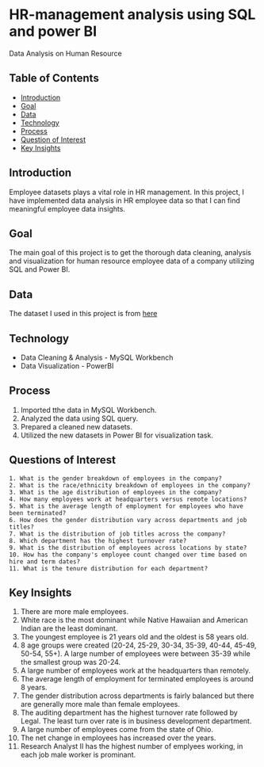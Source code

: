 # HR-management analysis using SQL and power BI
Data Analysis on Human Resource
## Table of Contents
- [Introduction](#introduction)
- [Goal](#goal)
- [Data](#data)
- [Technology](#tech)
- [Process](#process)
- [Question of Interest](#QestiionOfInterest)
- [Key Insights](#keyInsights)
## Introduction
Employee datasets plays a vital role in HR management. In this project, I have implemented data analysis in HR employee data so that I can find meaningful employee data insights.
## Goal
The main goal of this project is to get the thorough data cleaning, analysis and visualization for human resource employee data of a company utilizing SQL and Power BI.
## Data
The dataset I used in this project is from [here](https://github.com/arpitachy/HR-management/tree/main/dataset)
## Technology
- Data Cleaning & Analysis - MySQL Workbench
- Data Visualization - PowerBI
## Process
1. Imported tthe data in MySQL Workbench.
2. Analyzed the data using SQL query.
3. Prepared a cleaned new datasets.
4. Utilized the new datasets in Power BI for visualization task.
## Questions of Interest
    1. What is the gender breakdown of employees in the company?
    2. What is the race/ethnicity breakdown of employees in the company?
    3. What is the age distribution of employees in the company?
    4. How many employees work at headquarters versus remote locations?
    5. What is the average length of employment for employees who have been terminated?
    6. How does the gender distribution vary across departments and job titles?
    7. What is the distribution of job titles across the company?
    8. Which department has the highest turnover rate?
    9. What is the distribution of employees across locations by state?
    10. How has the company's employee count changed over time based on hire and term dates?
    11. What is the tenure distribution for each department?
## Key Insights
1. There are more male employees.
2. White race is the most dominant while Native Hawaiian and American Indian are the least dominant.
3. The youngest employee is 21 years old and the oldest is 58 years old.
4. 8 age groups were created (20-24, 25-29, 30-34, 35-39, 40-44, 45-49, 50-54, 55+). A large number of employees were between 35-39 while the smallest group was 20-24.
5. A large number of employees work at the headquarters than remotely.
6. The average length of employment for terminated employees is around 8 years.
7. The gender distribution across departments is fairly balanced but there are generally more male than female employees.
8. The auditing department has the highest turnover rate followed by Legal. The least turn over rate is in business development department.
9. A large number of employees come from the state of Ohio.
10. The net change in employees has increased over the years.
12. Research Analyst II has the highest number of emplyees working, in each job male worker is prominant.

   

